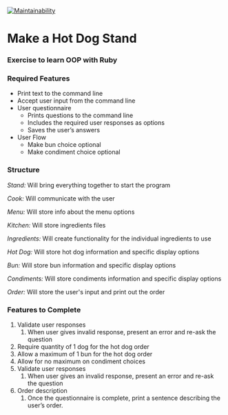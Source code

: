 [![Maintainability](https://api.codeclimate.com/v1/badges/542a6a725cdcccbddcee/maintainability)](https://codeclimate.com/github/corinneling/ruby-and-hot-dogs/maintainability)

# Make a Hot Dog Stand

### Exercise to learn OOP with Ruby

### Required Features
* Print text to the command line
* Accept user input from the command line
* User questionnaire
   * Prints questions to the command line
   * Includes the required user responses as options
   * Saves the user’s answers
* User Flow
   * Make bun choice optional
   * Make condiment choice optional

### Structure
_Stand:_ Will bring everything together to start the program

_Cook:_ Will communicate with the user

_Menu:_ Will store info about the menu options

_Kitchen:_ Will store ingredients files

_Ingredients:_ Will create functionality for the individual ingredients to use

_Hot Dog:_ Will store hot dog information and specific display options

_Bun:_ Will store bun information and specific display options

_Condiments:_ Will store condiments information and specific display options

_Order:_ Will store the user's input and print out the order

### Features to Complete
1. Validate user responses
   1. When user gives invalid response, present an error and re-ask the question
1. Require quantity of 1 dog for the hot dog order
1. Allow a maximum of 1 bun for the hot dog order
1. Allow for no maximum on condiment choices
1. Validate user responses
   1. When user gives an invalid response, present an error and re-ask the question
1. Order description
   1. Once the questionnaire is complete, print a sentence describing the user’s order.
